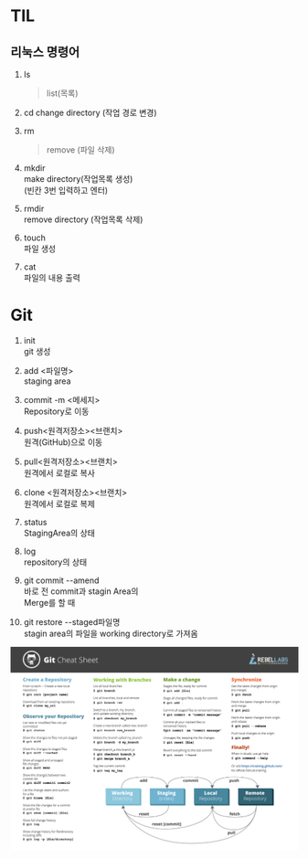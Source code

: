 # TIL

## 리눅스 명령어
1. ls
   > list(목록)

2. cd
   change directory (작업 경로 변경)

3. rm
   > remove (파일 삭제)

4. mkdir   
   make directory(작업목록 생성)   
    (빈칸 3번 입력하고 엔터)

5. rmdir   
   remove directory (작업목록 삭제)

6. touch   
   파일 생성

7. cat   
   파일의 내용 출력


# Git
1. init   
   git 생성
2. add <파일명>   
   staging area   
3. commit -m <메세지>   
   Repository로 이동
4. push<원격저장소><브랜치>   
   원격(GitHub)으로 이동   
5. pull<원격저장소><브랜치>   
   원격에서 로컬로 복사
6. clone <원격저장소><브랜치>   
   원격에서 로컬로 복제
7. status   
   StagingArea의 상태
   
8. log   
   repository의 상태
9. git commit --amend      
    바로 전 commit과 stagin Area의   
    Merge를 할 때
10. git restore --staged파일명   
    stagin area의 파일을 working
    directory로 가져옴

![Git Sheat Sheet](asset/cheatSheet.gif)

